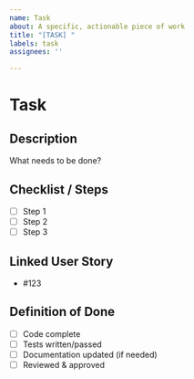 ```yaml
---
name: Task
about: A specific, actionable piece of work
title: "[TASK] "
labels: task
assignees: ''

---
```


# Task

## Description
What needs to be done?

## Checklist / Steps
- [ ] Step 1
- [ ] Step 2
- [ ] Step 3

## Linked User Story
- #123

## Definition of Done
- [ ] Code complete
- [ ] Tests written/passed
- [ ] Documentation updated (if needed)
- [ ] Reviewed & approved

